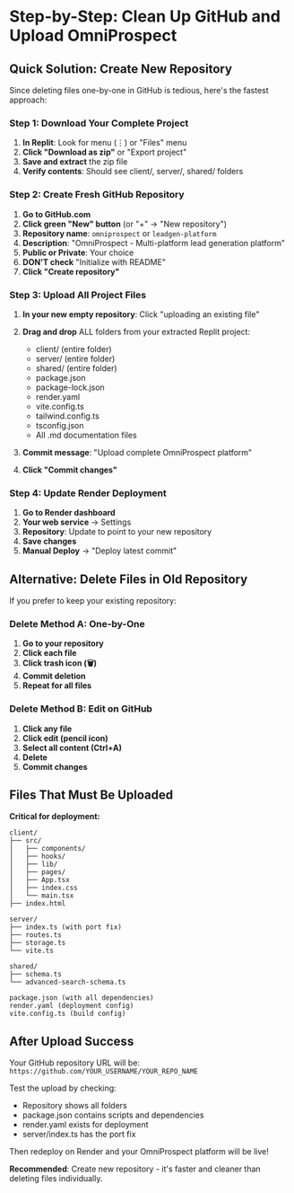 # Step-by-Step: Clean Up GitHub and Upload OmniProspect

## Quick Solution: Create New Repository

Since deleting files one-by-one in GitHub is tedious, here's the fastest approach:

### Step 1: Download Your Complete Project
1. **In Replit**: Look for menu (⋮) or "Files" menu
2. **Click "Download as zip"** or "Export project"
3. **Save and extract** the zip file
4. **Verify contents**: Should see client/, server/, shared/ folders

### Step 2: Create Fresh GitHub Repository
1. **Go to GitHub.com**
2. **Click green "New" button** (or "+" → "New repository")
3. **Repository name**: `omniprospect` or `leadgen-platform`
4. **Description**: "OmniProspect - Multi-platform lead generation platform"
5. **Public or Private**: Your choice
6. **DON'T check** "Initialize with README"
7. **Click "Create repository"**

### Step 3: Upload All Project Files
1. **In your new empty repository**: Click "uploading an existing file"
2. **Drag and drop** ALL folders from your extracted Replit project:
   - client/ (entire folder)
   - server/ (entire folder)
   - shared/ (entire folder)
   - package.json
   - package-lock.json
   - render.yaml
   - vite.config.ts
   - tailwind.config.ts
   - tsconfig.json
   - All .md documentation files

3. **Commit message**: "Upload complete OmniProspect platform"
4. **Click "Commit changes"**

### Step 4: Update Render Deployment
1. **Go to Render dashboard**
2. **Your web service** → Settings
3. **Repository**: Update to point to your new repository
4. **Save changes**
5. **Manual Deploy** → "Deploy latest commit"

## Alternative: Delete Files in Old Repository

If you prefer to keep your existing repository:

### Delete Method A: One-by-One
1. **Go to your repository**
2. **Click each file**
3. **Click trash icon (🗑️)**
4. **Commit deletion**
5. **Repeat for all files**

### Delete Method B: Edit on GitHub
1. **Click any file**
2. **Click edit (pencil icon)**
3. **Select all content (Ctrl+A)**
4. **Delete**
5. **Commit changes**

## Files That Must Be Uploaded

**Critical for deployment:**
```
client/
├── src/
│   ├── components/
│   ├── hooks/
│   ├── lib/
│   ├── pages/
│   ├── App.tsx
│   ├── index.css
│   └── main.tsx
├── index.html

server/
├── index.ts (with port fix)
├── routes.ts
├── storage.ts
└── vite.ts

shared/
├── schema.ts
└── advanced-search-schema.ts

package.json (with all dependencies)
render.yaml (deployment config)
vite.config.ts (build config)
```

## After Upload Success

Your GitHub repository URL will be:
`https://github.com/YOUR_USERNAME/YOUR_REPO_NAME`

Test the upload by checking:
- Repository shows all folders
- package.json contains scripts and dependencies
- render.yaml exists for deployment
- server/index.ts has the port fix

Then redeploy on Render and your OmniProspect platform will be live!

**Recommended**: Create new repository - it's faster and cleaner than deleting files individually.